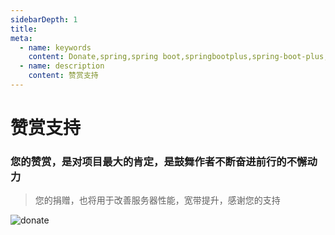 ```yaml
---
sidebarDepth: 1
title: 
meta:
  - name: keywords
    content: Donate,spring,spring boot,springbootplus,spring-boot-plus,springboot.plus
  - name: description
    content: 赞赏支持
---
```


# 赞赏支持

### 您的赞赏，是对项目最大的肯定，是鼓舞作者不断奋进前行的不懈动力
> 您的捐赠，也将用于改善服务器性能，宽带提升，感谢您的支持

![donate](https://geekidea.oss-cn-chengdu.aliyuncs.com/geekidea/geekidea-wechat-donate.jpeg)


